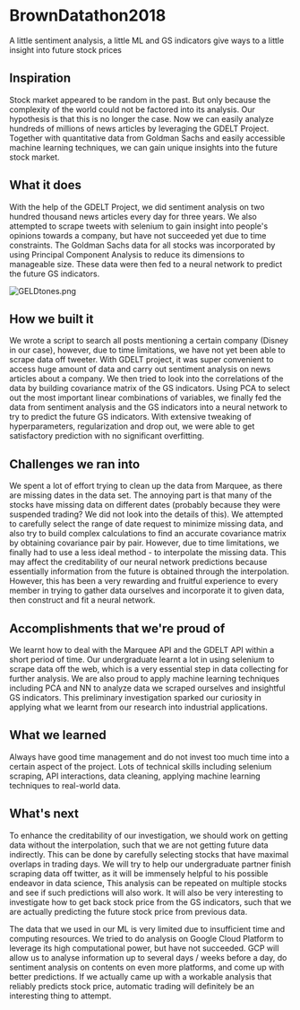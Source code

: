 # BrownDatathon2018
A little sentiment analysis, a little ML and GS indicators give ways to a little insight into future stock prices

## Inspiration

Stock market appeared to be random in the past. But only because the complexity of the world could not be factored into its analysis. Our hypothesis is that this is no longer the case. Now we can easily analyze hundreds of millions of news articles by leveraging the GDELT Project. Together with quantitative data from Goldman Sachs and easily accessible machine learning techniques, we can gain unique insights into the future stock market.

## What it does

With the help of the GDELT Project, we did sentiment analysis on two hundred thousand news articles every day for three years. We also attempted to scrape tweets with selenium to gain insight into people's opinions towards a company, but have not succeeded yet due to time constraints. The Goldman Sachs data for all stocks was incorporated by using Principal Component Analysis to reduce its dimensions to manageable size. These data were then fed to a neural network to predict the future GS indicators.

![GELDtones.png](https://raw.githubusercontent.com/matthew-hsr/BrownDatathon2018/master/GELDtones.png)


## How we built it

We wrote a script to search all posts mentioning a certain company (Disney in our case), however, due to time limitations, we have not yet been able to scrape data off tweeter. With GDELT project, it was super convenient to access huge amount of data and carry out sentiment analysis on news articles about a company. We then tried to look into the correlations of the data by building covariance matrix of the GS indicators. Using PCA to select out the most important linear combinations of variables, we finally fed the data from sentiment analysis and the GS indicators into a neural network to try to predict the future GS indicators. With extensive tweaking of hyperparameters, regularization and drop out, we were able to get satisfactory prediction with no significant overfitting.

## Challenges we ran into

We spent a lot of effort trying to clean up the data from Marquee, as there are missing dates in the data set. The annoying part is that many of the stocks have missing data on different dates (probably because they were suspended trading? We did not look into the details of this). We attempted to carefully select the range of date request to minimize missing data, and also try to build complex calculations to find an accurate covariance matrix by obtaining covariance pair by pair. However, due to time limitations, we finally had to use a less ideal method - to interpolate the missing data. This may affect the creditability of our neural network predictions because essentially information from the future is obtained through the interpolation. However, this has been a very rewarding and fruitful experience to every member in trying to gather data ourselves and incorporate it to given data, then construct and fit a neural network.

## Accomplishments that we're proud of

We learnt how to deal with the Marquee API and the GDELT API within a short period of time. Our undergraduate learnt a lot in using selenium to scrape data off the web, which is a very essential step in data collecting for further analysis. We are also proud to apply machine learning techniques including PCA and NN to analyze data we scraped ourselves and insightful GS indicators. This preliminary investigation sparked our curiosity in applying what we learnt from our research into industrial applications.

## What we learned

Always have good time management and do not invest too much time into a certain aspect of the project. Lots of technical skills including selenium scraping, API interactions, data cleaning, applying machine learning techniques to real-world data.

## What's next

To enhance the creditability of our investigation, we should work on getting data without the interpolation, such that we are not getting future data indirectly. This can be done by carefully selecting stocks that have maximal overlaps in trading days. We will try to help our undergraduate partner finish scraping data off twitter, as it will be immensely helpful to his possible endeavor in data science, This analysis can be repeated on multiple stocks and see if such predictions will also work. It will also be very interesting to investigate how to get back stock price from the GS indicators, such that we are actually predicting the future stock price from previous data. 

The data that we used in our ML is very limited due to insufficient time and computing resources. We tried to do analysis on Google Cloud Platform to leverage its high computational power, but have not succeeded. GCP will allow us to analyse information up to several days / weeks before a day, do sentiment analysis on contents on even more platforms, and come up with better predictions. If we actually came up with a workable analysis that reliably predicts stock price, automatic trading will definitely be an interesting thing to attempt.
